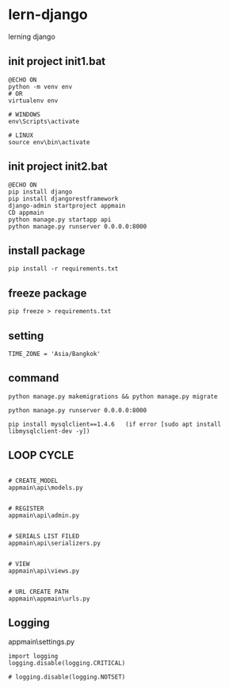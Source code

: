 # lern-django
lerning django

## init project init1.bat

````
@ECHO ON 
python -m venv env
# OR
virtualenv env

# WINDOWS
env\Scripts\activate

# LINUX
source env\bin\activate
````

## init project init2.bat

````
@ECHO ON
pip install django
pip install djangorestframework
django-admin startproject appmain
CD appmain
python manage.py startapp api
python manage.py runserver 0.0.0.0:8000

````

## install package
````
pip install -r requirements.txt
````

## freeze package
````
pip freeze > requirements.txt
````

## setting 
````
TIME_ZONE = 'Asia/Bangkok'
````


## command 
````
python manage.py makemigrations && python manage.py migrate

python manage.py runserver 0.0.0.0:8000

pip install mysqlclient==1.4.6   (if error [sudo apt install libmysqlclient-dev -y])
````


## LOOP CYCLE

````

# CREATE_MODEL
appmain\api\models.py


# REGISTER 
appmain\api\admin.py


# SERIALS LIST FILED
appmain\api\serializers.py


# VIEW
appmain\api\views.py


# URL CREATE PATH 
appmain\appmain\urls.py
````


## Logging

appmain\settings.py

````
import logging
logging.disable(logging.CRITICAL)

# logging.disable(logging.NOTSET)
````
